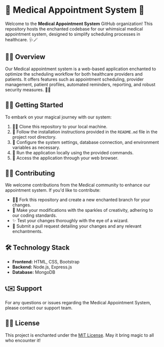 # 📅 Medical Appointment System 📅

Welcome to the **Medical Appointment System** GitHub organization! This repository hosts the enchanted codebase for our whimsical medical appointment system, designed to simplify scheduling processes in healthcare. 🩺🪄

## 🌟🌈 Overview

Our Medical appointment system is a web-based application enchanted to optimize the scheduling workflow for both healthcare providers and patients. It offers features such as appointment scheduling, provider management, patient profiles, automated reminders, reporting, and robust security measures. 🚀✨

## 🚀🌠 Getting Started

To embark on your magical journey with our system:

1. 🧙‍♂️ Clone this repository to your local machine.
2. 📜 Follow the installation instructions provided in the `README.md` file in the project root directory.
3. 🔮 Configure the system settings, database connection, and environment variables as necessary.
4. 🏰 Run the application locally using the provided commands.
5. 🌟 Access the application through your web browser.

## 🤝🌌 Contributing

We welcome contributions from the Medical community to enhance our appointment system. If you'd like to contribute:

- 🧚‍♂️ Fork this repository and create a new enchanted branch for your changes.
- 🌟 Make your modifications with the sparkles of creativity, adhering to our coding standards.
- ✨ Test your changes thoroughly with the eye of a wizard.
- 🌈 Submit a pull request detailing your changes and any relevant enchantments.

## 🛠️ Technology Stack

- **Frontend:** HTML, CSS, Bootstrap
- **Backend:** Node.js, Express.js
- **Database:** MongoDB

## 📞✉️ Support

For any questions or issues regarding the Medical Appointment System, please contact our support team.

## 📝🔮 License

This project is enchanted under the [MIT License](LICENSE). May it bring magic to all who encounter it!
